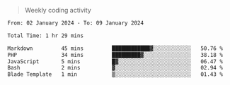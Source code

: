 > Weekly coding activity
<!--START_SECTION:waka-->

```txt
From: 02 January 2024 - To: 09 January 2024

Total Time: 1 hr 29 mins

Markdown         45 mins         ████████████▓░░░░░░░░░░░░   50.76 %
PHP              34 mins         █████████▓░░░░░░░░░░░░░░░   38.18 %
JavaScript       5 mins          █▓░░░░░░░░░░░░░░░░░░░░░░░   06.47 %
Bash             2 mins          ▓░░░░░░░░░░░░░░░░░░░░░░░░   02.94 %
Blade Template   1 min           ▒░░░░░░░░░░░░░░░░░░░░░░░░   01.43 %
```

<!--END_SECTION:waka-->
